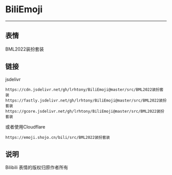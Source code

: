 # BiliEmoji
---
## 表情
BML2022装扮套装
## 链接
jsdelivr
```
https://cdn.jsdelivr.net/gh/lrhtony/BiliEmoji@master/src/BML2022装扮套装
https://fastly.jsdelivr.net/gh/lrhtony/BiliEmoji@master/src/BML2022装扮套装
https://gcore.jsdelivr.net/gh/lrhtony/BiliEmoji@master/src/BML2022装扮套装
```
或者使用Cloudflare
```
https://emoji.shojo.cn/bili/src/BML2022装扮套装
```
## 说明
Bilibili 表情的版权归原作者所有
